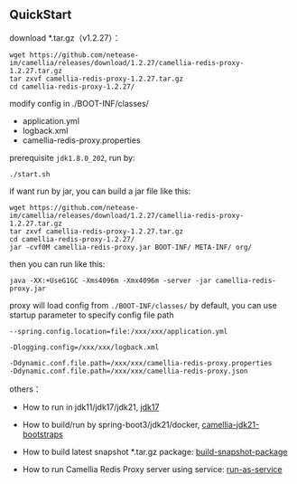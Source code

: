 
## QuickStart

download *.tar.gz（v1.2.27）：
```
wget https://github.com/netease-im/camellia/releases/download/1.2.27/camellia-redis-proxy-1.2.27.tar.gz
tar zxvf camellia-redis-proxy-1.2.27.tar.gz
cd camellia-redis-proxy-1.2.27/
```
modify config in ./BOOT-INF/classes/
* application.yml
* logback.xml
* camellia-redis-proxy.properties

prerequisite `jdk1.8.0_202`, run by: 
```
./start.sh
```

if want run by jar, you can build a jar file like this:  
```
wget https://github.com/netease-im/camellia/releases/download/1.2.27/camellia-redis-proxy-1.2.27.tar.gz
tar zxvf camellia-redis-proxy-1.2.27.tar.gz
cd camellia-redis-proxy-1.2.27/
jar -cvf0M camellia-redis-proxy.jar BOOT-INF/ META-INF/ org/
```
then you can run like this:  
```
java -XX:+UseG1GC -Xms4096m -Xmx4096m -server -jar camellia-redis-proxy.jar  
```

proxy will load config from `./BOOT-INF/classes/` by default, you can use startup parameter to specify config file path  
```
--spring.config.location=file:/xxx/xxx/application.yml
```
```
-Dlogging.config=/xxx/xxx/logback.xml
```
```
-Ddynamic.conf.file.path=/xxx/xxx/camellia-redis-proxy.properties
-Ddynamic.conf.file.path=/xxx/xxx/camellia-redis-proxy.json
```



others：  

* How to run in jdk11/jdk17/jdk21, [jdk17](jdk17.md)  

* How to build/run by spring-boot3/jdk21/docker, [camellia-jdk21-bootstraps](https://github.com/caojiajun/camellia-jdk21-bootstraps)  

* How to build latest snapshot *.tar.gz package: [build-snapshot-package](build-snapshot-package.md)  

* How to run Camellia Redis Proxy server using service: [run-as-service](run-as-services.md)  

